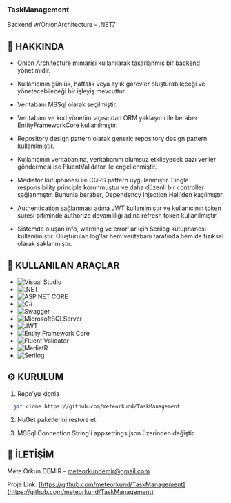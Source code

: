 ### TaskManagement
Backend w/OnionArchitecture - .NET7

## :star2: HAKKINDA
- Onion Architecture mimarisi kullanılarak tasarlanmış bir backend yönetimidir.
- Kullanıcının günlük, haftalık veya aylık görevler oluşturabileceği ve yönetecebileceği bir işleyiş mevcuttur.
- Veritabanı MSSql olarak seçilmiştir.
- Veritabanı ve kod yönetimi açısından ORM yaklaşımı ile beraber EntityFrameworkCore kullanılmıştır.
- Repository design pattern olarak generic repository design pattern kullanılmıştır.
- Kullanıcının veritabanına, veritabanını olumsuz etkileyecek bazı veriler göndermesi ise FluentValidator ile engellenmiştir.
- Mediator kütüphanesi ile CQRS pattern uygulanmıştır. Single responsibility principle korunmuştur ve daha düzenli bir controller sağlanmıştır. Bununla beraber, Dependency Injection Hell'den kaçılmıştır.

- Authentication sağlanması adına JWT kullanılmıştır ve kullanıcının token süresi bitiminde authorize devamlılığı adına refresh token kullanılmıştır.
- Sistemde oluşan info, warning ve error'lar için Serilog kütüphanesi kullanılmıştır. Oluşturulan log'lar hem veritabanı tarafında hem de fiziksel olarak saklanmıştır.

## :toolbox: KULLANILAN ARAÇLAR
* ![Visual Studio](https://img.shields.io/badge/Visual%20Studio-5C2D91.svg?style=for-the-badge&logo=visual-studio&logoColor=white)
* ![.NET](https://img.shields.io/badge/.NET%207-5C2D91.svg?style=for-the-badge&logo=.net&logoColor=white)
* ![ASP.NET CORE](https://img.shields.io/badge/ASP.NET%20CORE-5C2D91.svg?style=for-the-badge&logo=.net&logoColor=white)
* ![C#](https://img.shields.io/badge/c%23-%23239120.svg?style=for-the-badge&logo=c-sharp&logoColor=white)
* ![Swagger](https://img.shields.io/badge/-Swagger-%23239120.svg?style=for-the-badge&logo=swagger&logoColor=white)
* ![MicrosoftSQLServer](https://img.shields.io/badge/Microsoft%20SQL%20Sever-CC2927?style=for-the-badge&logo=microsoft%20sql%20server&logoColor=white)
* ![JWT](https://img.shields.io/badge/JWT-black?style=for-the-badge&logo=JSON%20web%20tokens)
* ![Entity Framework Core](https://img.shields.io/badge/Entity%20Framework-blue?style=for-the-badge)
* ![Fluent Validator](https://img.shields.io/badge/Fluent%20Validator-blue?style=for-the-badge)
* ![MediatR](https://img.shields.io/badge/MediatR-blue?style=for-the-badge)
* ![Serilog](https://img.shields.io/badge/Serilog-blue?style=for-the-badge)


## :gear: KURULUM
1. Repo'yu klonla
```bash
  git clone https://github.com/meteorkund/TaskManagement
```
2. NuGet paketlerini restore et.

3. MSSql Connection String'i appsettings.json üzerinden değiştir.

## :handshake: İLETİŞİM
Mete Orkun DEMIR - meteorkundemir@gmail.com

Proje Link: [https://github.com/meteorkund/TaskManagement](https://github.com/meteorkund/TaskManagement)
